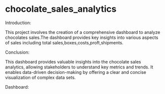 # chocolate_sales_analytics

Introduction:

This project involves the creation of a comprehensive dashboard to analyze chocolates sales.The dashboard provides key insights into various aspects of sales including total sales,boxes,costs,proft,shipments.

Conclusion:

This dashboard provides valuable insights into the chocolate sales analytics, allowing stakeholders to understand key metrics and trends. It enables data-driven decision-making by offering a clear and concise visualization of complex data sets.

Dashboard:
